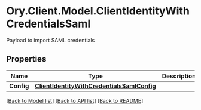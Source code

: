 # Ory.Client.Model.ClientIdentityWithCredentialsSaml
Payload to import SAML credentials

## Properties

Name | Type | Description | Notes
------------ | ------------- | ------------- | -------------
**Config** | [**ClientIdentityWithCredentialsSamlConfig**](ClientIdentityWithCredentialsSamlConfig.md) |  | [optional] 

[[Back to Model list]](../README.md#documentation-for-models) [[Back to API list]](../README.md#documentation-for-api-endpoints) [[Back to README]](../README.md)

